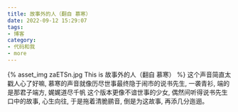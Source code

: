 ```yaml
---
title: 故事外的人（翻自 慕寒） 
date: 2022-09-12 15:29:07
tags:
- 博客
category:
- 代码和我
- more
---
```

{% asset_img zaETSn.jpg This is 故事外的人（翻自 慕寒）  %}
这个声音简直太戳人心了好嘛, 慕寒的声音就像历尽世事最终隐于闹市的说书先生, 一袭青衫, 端的是那君子端方, 娓娓道尽千帆  这个版本更像不谙世事的少女, 偶然间听得说书先生口中的故事, 心生向往, 于是拖着清脆鹂音, 倒是为这故事, 再添几分迤逦。